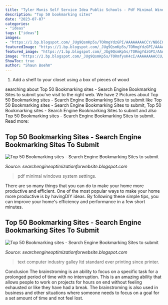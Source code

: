 ```yaml
---
title: "Tyler Munis Self Service Idea Public Schools - Pdf Minimal Windows System Settings"
description: "Top 50 bookmarking sites"
date: "2023-07-07"
categories:
- "ideas"
tags: ["ideas"]
images:
- "https://1.bp.blogspot.com/_JUg9QsmKp5s/TORmgYdzGPI/AAAAAAAACCY/NB6IQJeeRHY/s000/feat1.jpg"
featuredImage: "https://1.bp.blogspot.com/_JUg9QsmKp5s/TORmgYdzGPI/AAAAAAAACCY/NB6IQJeeRHY/s000/feat1.jpg"
featured_image: "https://1.bp.blogspot.com/_JUg9QsmKp5s/TORmgYdzGPI/AAAAAAAACCY/NB6IQJeeRHY/s000/feat1.jpg"
image: "https://2.bp.blogspot.com/_JUg9QsmKp5s/TORmfyoK4cI/AAAAAAAACCU/mJrudrzsUrY/s000/ico_rss.png"
ShowToc: true
author: "Shaun Boehm"
---
```



1. Add a shelf to your closet using a box of pieces of wood 

	

		
searching about Top 50 Bookmarking sites - Search Engine Bookmarking Sites to submit you've visit to the right web. We have 2 Pictures about Top 50 Bookmarking sites - Search Engine Bookmarking Sites to submit like Top 50 Bookmarking sites - Search Engine Bookmarking Sites to submit, Top 50 Bookmarking sites - Search Engine Bookmarking Sites to submit and also Top 50 Bookmarking sites - Search Engine Bookmarking Sites to submit. Read more:
		
    
## Top 50 Bookmarking Sites - Search Engine Bookmarking Sites To Submit

<img loading=lazy src="https://1.bp.blogspot.com/_JUg9QsmKp5s/TORmgYdzGPI/AAAAAAAACCY/NB6IQJeeRHY/s000/feat1.jpg" onerror="this.onerror=null;this.src='https://tse3.mm.bing.net/th?id=OIP.DIxT8jUes5A-AkCGRcRIsAHaB0&amp;pid=15.1';" alt="Top 50 Bookmarking sites - Search Engine Bookmarking Sites to submit">

_Source: searchengineoptimizationforwebsite.blogspot.com_

>pdf minimal windows system settings. 

	

There are so many things that you can do to make your home more productive and efficient. One of the most popular ways to make your home more productive is by havingDIY ideas. By following these simple tips, you can improve your home's efficiency and performance in a few short minutes.

    
## Top 50 Bookmarking Sites - Search Engine Bookmarking Sites To Submit

<img loading=lazy src="https://2.bp.blogspot.com/_JUg9QsmKp5s/TORmfyoK4cI/AAAAAAAACCU/mJrudrzsUrY/s000/ico_rss.png" onerror="this.onerror=null;this.src='https://tse1.mm.bing.net/th?id=OIP.dP7Xm0sCKCC9nO1hOpAWGwAAAA&amp;pid=15.1';" alt="Top 50 Bookmarking sites - Search Engine Bookmarking Sites to submit">

_Source: searchengineoptimizationforwebsite.blogspot.com_

>text computer industry galley ltd standard ever printing since printer. 

	

Conclusion
The brainstroming is an ability to focus on a specific task for a prolonged period of time with no interruption. This is an amazing ability that allows people to work on projects for hours on end without feeling exhausted or like they have had a break. The brainstroming is also used in business and other situations where someone needs to focus on a goal for a set amount of time and not feel lost.

